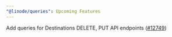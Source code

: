 ```yaml
---
"@linode/queries": Upcoming Features
---
```


Add queries for Destinations DELETE, PUT API endpoints ([#12749](https://github.com/linode/manager/pull/12749))

